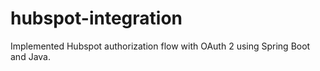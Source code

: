 # hubspot-integration
Implemented Hubspot authorization flow with OAuth 2 using Spring Boot and Java.
